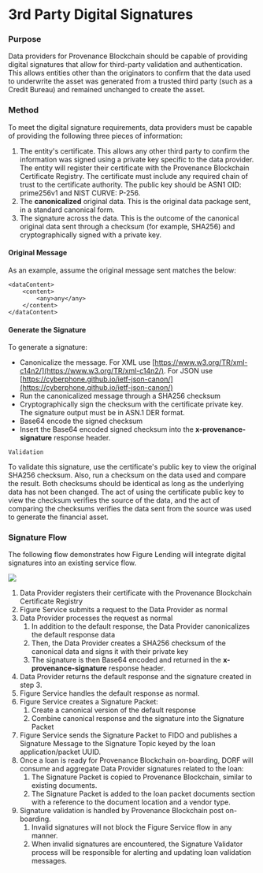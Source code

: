 # 3rd Party Digital Signatures

### Purpose

Data providers for Provenance Blockchain should be capable of providing digital signatures that allow for third-party validation and authentication. This allows entities other than the originators to confirm that the data used to underwrite the asset was generated from a trusted third party \(such as a Credit Bureau\) and remained unchanged to create the asset.

### Method

To meet the digital signature requirements, data providers must be capable of providing the following three pieces of information:

1. The entity's certificate. This allows any other third party to confirm the information was signed using a private key specific to the data provider. The entity will register their certificate with the Provenance Blockchain Certificate Registry. The certificate must include any required chain of trust to the certificate authority. The public key should be ASN1 OID: prime256v1 and NIST CURVE: P-256.
2. The **canonicalized** original data. This is the original data package sent, in a standard canonical form.
3. The signature across the data. This is the outcome of the canonical original data sent through a checksum \(for example, SHA256\) and cryptographically signed with a private key.

#### **Original Message**

As an example, assume the original message sent matches the below:

```text
<dataContent>
    <content>
        <any>any</any>
    </content>
</dataContent>
```

#### **Generate the Signature**

To generate a signature:

- Canonicalize the message. For XML use [https://www.w3.org/TR/xml-c14n2/](https://www.w3.org/TR/xml-c14n2/). For JSON use [https://cyberphone.github.io/ietf-json-canon/](https://cyberphone.github.io/ietf-json-canon/)
- Run the canonicalized message through a SHA256 checksum
- Cryptographically sign the checksum with the certificate private key. The signature output must be in ASN.1 DER format.
- Base64 encode the signed checksum
- Insert the Base64 encoded signed checksum into the **x-provenance-signature** response header.

```text
Validation
```

To validate this signature, use the certificate's public key to view the original SHA256 checksum. Also, run a checksum on the data used and compare the result. Both checksums should be identical as long as the underlying data has not been changed. The act of using the certificate public key to view the checksum verifies the source of the data, and the act of comparing the checksums verifies the data sent from the source was used to generate the financial asset.

### Signature Flow

The following flow demonstrates how Figure Lending will integrate digital signatures into an existing service flow.

![](https://figure.atlassian.net/wiki/download/attachments/578781188/DigSigFlow.jpg?version=2&modificationDate=1573583401126&cacheVersion=1&api=v2)

1. Data Provider registers their certificate with the Provenance Blockchain Certificate Registry
2. Figure Service submits a request to the Data Provider as normal
3. Data Provider processes the request as normal
   1. In addition to the default response, the Data Provider canonicalizes the default response data
   2. Then, the Data Provider creates a SHA256 checksum of the canonical data and signs it with their private key
   3. The signature is then Base64 encoded and returned in the **x-provenance-signature** response header.
4. Data Provider returns the default response and the signature created in step 3.
5. Figure Service handles the default response as normal.
6. Figure Service creates a Signature Packet:
   1. Create a canonical version of the default response
   2. Combine canonical response and the signature into the Signature Packet
7. Figure Service sends the Signature Packet to FIDO and publishes a Signature Message to the Signature Topic keyed by the loan application/packet UUID.
8. Once a loan is ready for Provenance Blockchain on-boarding, DORF will consume and aggregate Data Provider signatures related to the loan:
   1. The Signature Packet is copied to Provenance Blockchain, similar to existing documents.
   2. The Signature Packet is added to the loan packet documents section with a reference to the document location and a vendor type.
9. Signature validation is handled by Provenance Blockchain post on-boarding.
   1. Invalid signatures will not block the Figure Service flow in any manner.
   2. When invalid signatures are encountered, the Signature Validator process will be responsible for alerting and updating loan validation messages.
